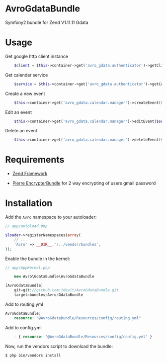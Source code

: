 AvroGdataBundle
====================
Symfony2 bundle for Zend V1.11.11 Gdata

Usage
=====

Get google http client instance

``` php
    $client = $this->container->get('avro_gdata.authenticator')->getClient($username, $password);
```

Get calendar service

```php
    $service = $this->container->get('avro_gdata.authenticator')->getCalendarService($username, $password);
```

Create a new event

``` php
    $this->container->get('avro_gdata.calendar.manager')->createEvent($service, $options);
```

Edit an event

``` php
    $this->container->get('avro_gdata.calendar.manager')->editEvent($service, $options);
```

Delete an event

``` php
    $this->container->get('avro_gdata.calendar.manager')->deleteEvent($service, $options);
```

Requirements
============
- <a href="http://framework.zend.com/">Zend Framework</a>

- <a href="https://github.com/pierrre/PierrreEncrypterBundle">Pierre EncrypterBundle</a> for 2 way encrypting of users gmail password

Installation
============

Add the `Avro` namespace to your autoloader:

``` php
// app/autoload.php

$loader->registerNamespaces(array(
    // ...
    'Avro' => __DIR__.'/../vendor/bundles',
));
```

Enable the bundle in the kernel:

``` php
// app/AppKernel.php

    new Avro\GdataBundle\AvroGdataBundle
```

``` php
[AvroGdataBundle]
    git=git://github.com:jdewit/AvroGdataBundle.git
    target=bundles/Avro/GdataBundle
```

Add to routing.yml

``` php
AvroGdataBundle:
    resource: "@AvroGdataBundle/Resources/config/routing.yml"
```

Add to config.yml

``` php
    - { resource: '@AvroGdataBundle/Resources/config/config.yml' }
```

Now, run the vendors script to download the bundle:

``` bash
$ php bin/vendors install
```

